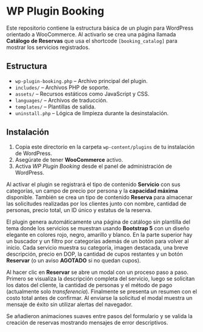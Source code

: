 # WP Plugin Booking

Este repositorio contiene la estructura básica de un plugin para WordPress orientado a WooCommerce. Al activarlo se crea una página llamada **Catálogo de Reservas** que usa el shortcode `[booking_catalog]` para mostrar los servicios registrados.

## Estructura

- `wp-plugin-booking.php` – Archivo principal del plugin.
- `includes/` – Archivos PHP de soporte.
- `assets/` – Recursos estáticos como JavaScript y CSS.
- `languages/` – Archivos de traducción.
- `templates/` – Plantillas de salida.
- `uninstall.php` – Lógica de limpieza durante la desinstalación.

## Instalación

1. Copia este directorio en la carpeta `wp-content/plugins` de tu instalación de WordPress.
2. Asegúrate de tener **WooCommerce** activo.
3. Activa *WP Plugin Booking* desde el panel de administración de WordPress.

Al activar el plugin se registrará el tipo de contenido **Servicio** con sus categorías, un campo de precio por persona y la **capacidad máxima** disponible. También se crea un tipo de contenido **Reserva** para almacenar las solicitudes realizadas por los clientes junto con nombre, cantidad de personas, precio total, un ID único y estatus de la reserva.

 El plugin genera automáticamente una página de catálogo sin plantilla del tema donde los servicios se muestran usando **Bootstrap 5** con un diseño elegante en colores rojo, negro, amarillo y blanco. En la parte superior hay un buscador y un filtro por categorías además de un botón para volver al inicio. Cada servicio muestra su categoría, imagen destacada, una breve descripción, precio en DOP, la cantidad de cupos restantes y un botón **Reservar** (o un aviso **AGOTADO** si no quedan cupos).

 Al hacer clic en **Reservar** se abre un modal con un proceso paso a paso. Primero se visualiza la descripción completa del servicio, luego se solicitan los datos del cliente, la cantidad de personas y el método de pago (actualmente solo *transferencia*). Finalmente se presenta un resumen con el costo total antes de confirmar. Al enviarse la solicitud el modal muestra un mensaje de éxito sin utilizar alertas del navegador.

Se añadieron animaciones suaves entre pasos del formulario y se valida la creación de reservas mostrando mensajes de error descriptivos.

